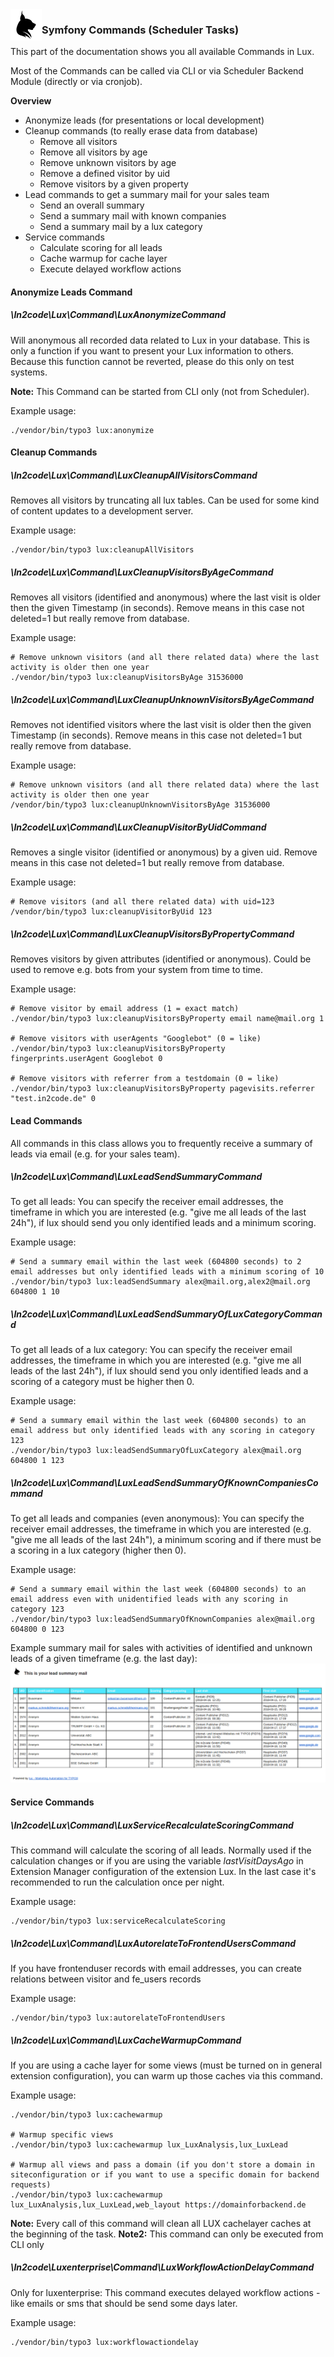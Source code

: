 <img align="left" src="../../../Resources/Public/Icons/lux.svg" width="50" />

### Symfony Commands (Scheduler Tasks)

This part of the documentation shows you all available Commands in Lux.

Most of the Commands can be called via CLI or via Scheduler Backend Module (directly or via cronjob).

**Overview**

* Anonymize leads (for presentations or local development)
* Cleanup commands (to really erase data from database)
  * Remove all visitors
  * Remove all visitors by age
  * Remove unknown visitors by age
  * Remove a defined visitor by uid
  * Remove visitors by a given property
* Lead commands to get a summary mail for your sales team
  * Send an overall summary
  * Send a summary mail with known companies
  * Send a summary mail by a lux category
* Service commands
  * Calculate scoring for all leads
  * Cache warmup for cache layer
  * Execute delayed workflow actions


#### Anonymize Leads Command

##### \In2code\Lux\Command\LuxAnonymizeCommand

Will anonymous all recorded data related to Lux in your database.
This is only a function if you want to present your Lux information to others.
Because this function cannot be reverted, please do this only on test systems.

**Note:** This Command can be started from CLI only (not from Scheduler).

Example usage:

```
./vendor/bin/typo3 lux:anonymize
```


#### Cleanup Commands

##### \In2code\Lux\Command\LuxCleanupAllVisitorsCommand

Removes all visitors by truncating all lux tables.
Can be used for some kind of content updates to a development server.

Example usage:

```
./vendor/bin/typo3 lux:cleanupAllVisitors
```

##### \In2code\Lux\Command\LuxCleanupVisitorsByAgeCommand

Removes all visitors (identified and anonymous) where the last visit is older then the given Timestamp (in seconds).
Remove means in this case not deleted=1 but really remove from database.

Example usage:

```
# Remove unknown visitors (and all there related data) where the last activity is older then one year
./vendor/bin/typo3 lux:cleanupVisitorsByAge 31536000
```

##### \In2code\Lux\Command\LuxCleanupUnknownVisitorsByAgeCommand

Removes not identified visitors where the last visit is older then the given Timestamp (in seconds).
Remove means in this case not deleted=1 but really remove from database.

Example usage:

```
# Remove unknown visitors (and all there related data) where the last activity is older then one year
/vendor/bin/typo3 lux:cleanupUnknownVisitorsByAge 31536000
```

##### \In2code\Lux\Command\LuxCleanupVisitorByUidCommand

Removes a single visitor (identified or anonymous) by a given uid.
Remove means in this case not deleted=1 but really remove from database.

Example usage:

```
# Remove visitors (and all there related data) with uid=123
/vendor/bin/typo3 lux:cleanupVisitorByUid 123
```

##### \In2code\Lux\Command\LuxCleanupVisitorsByPropertyCommand

Removes visitors by given attributes (identified or anonymous).
Could be used to remove e.g. bots from your system from time to time.

Example usage:

```
# Remove visitor by email address (1 = exact match)
./vendor/bin/typo3 lux:cleanupVisitorsByProperty email name@mail.org 1

# Remove visitors with userAgents "Googlebot" (0 = like)
./vendor/bin/typo3 lux:cleanupVisitorsByProperty fingerprints.userAgent Googlebot 0

# Remove visitors with referrer from a testdomain (0 = like)
./vendor/bin/typo3 lux:cleanupVisitorsByProperty pagevisits.referrer "test.in2code.de" 0
```


#### Lead Commands

All commands in this class allows you to frequently receive a summary of leads via email (e.g. for your sales team).

##### \In2code\Lux\Command\LuxLeadSendSummaryCommand

To get all leads:
You can specify the receiver email addresses, the timeframe in which you are interested (e.g. "give me all leads of the
last 24h"), if lux should send you only identified leads and a minimum scoring.

Example usage:

```
# Send a summary email within the last week (604800 seconds) to 2 email addresses but only identified leads with a minimum scoring of 10
./vendor/bin/typo3 lux:leadSendSummary alex@mail.org,alex2@mail.org 604800 1 10
```

##### \In2code\Lux\Command\LuxLeadSendSummaryOfLuxCategoryCommand

To get all leads of a lux category:
You can specify the receiver email addresses, the timeframe in which you are interested (e.g. "give me all leads of the
last 24h"), if lux should send you only identified leads and a scoring of a category must be higher then 0.

Example usage:

```
# Send a summary email within the last week (604800 seconds) to an email address but only identified leads with any scoring in category 123
./vendor/bin/typo3 lux:leadSendSummaryOfLuxCategory alex@mail.org 604800 1 123
```

##### \In2code\Lux\Command\LuxLeadSendSummaryOfKnownCompaniesCommand

To get all leads and companies (even anonymous):
You can specify the receiver email addresses, the timeframe in which you are interested (e.g. "give me all leads of the
last 24h"), a minimum scoring and if there must be a scoring in a lux category (higher then 0).

Example usage:

```
# Send a summary email within the last week (604800 seconds) to an email address even with unidentified leads with any scoring in category 123
./vendor/bin/typo3 lux:leadSendSummaryOfKnownCompanies alex@mail.org 604800 0 123
```

Example summary mail for sales with activities of identified and unknown leads of a given timeframe (e.g. the last day):
<img src="../../../Documentation/Images/screenshot_summarymail.png" />


#### Service Commands

##### \In2code\Lux\Command\LuxServiceRecalculateScoringCommand

This command will calculate the scoring of all leads. Normally used if the calculation changes
or if you are using the variable *lastVisitDaysAgo* in Extension Manager configuration of the extension Lux.
In the last case it's recommended to run the calculation once per night.

Example usage:

```
./vendor/bin/typo3 lux:serviceRecalculateScoring
```


##### \In2code\Lux\Command\LuxAutorelateToFrontendUsersCommand

If you have frontenduser records with email addresses, you can create relations between visitor and fe_users records

Example usage:

```
./vendor/bin/typo3 lux:autorelateToFrontendUsers
```


##### \In2code\Lux\Command\LuxCacheWarmupCommand

If you are using a cache layer for some views (must be turned on in general extension configuration), you can warm
up those caches via this command.

Example usage:

```
./vendor/bin/typo3 lux:cachewarmup

# Warmup specific views
./vendor/bin/typo3 lux:cachewarmup lux_LuxAnalysis,lux_LuxLead

# Warmup all views and pass a domain (if you don't store a domain in siteconfiguration or if you want to use a specific domain for backend requests)
./vendor/bin/typo3 lux:cachewarmup lux_LuxAnalysis,lux_LuxLead,web_layout https://domainforbackend.de
```

**Note:** Every call of this command will clean all LUX cachelayer caches at the beginning of the task.
**Note2:** This command can only be executed from CLI only


##### \In2code\Luxenterprise\Command\LuxWorkflowActionDelayCommand

Only for luxenterprise: This command executes delayed workflow actions - like emails or sms that should be send some
days later.

Example usage:

```
./vendor/bin/typo3 lux:workflowactiondelay
```

